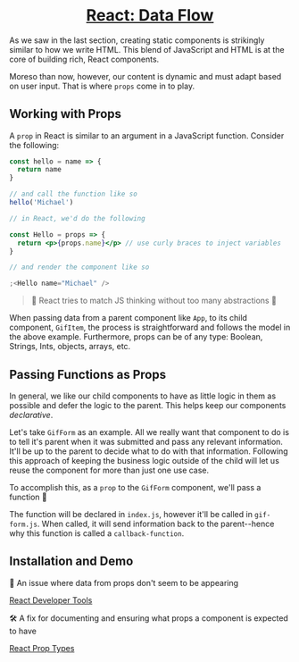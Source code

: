 <h1 style="text-align: center; text-decoration: underline; margin-top: 50px">React: Data Flow</h1>

As we saw in the last section, creating static components is strikingly similar to how we write HTML. This blend of JavaScript and HTML is at the core of building rich, React components.

Moreso than now, however, our content is dynamic and must adapt based on user input. That is where `props` come in to play.

## Working with Props

A `prop` in React is similar to an argument in a JavaScript function. Consider the following:

```jsx
const hello = name => {
  return name
}

// and call the function like so
hello('Michael')

// in React, we'd do the following

const Hello = props => {
  return <p>{props.name}</p> // use curly braces to inject variables
}

// and render the component like so

;<Hello name="Michael" />
```

> 📝 React tries to match JS thinking without too many abstractions 📝

When passing data from a parent component like `App`, to its child component, `GifItem`, the process is straightforward and follows the model in the above example. Furthermore, props can be of any type: Boolean, Strings, Ints, objects, arrays, etc.

## Passing Functions as Props

In general, we like our child components to have as little logic in them as possible and defer the logic to the parent. This helps keep our components _declarative_.

Let's take `GifForm` as an example. All we really want that component to do is to tell it's parent when it was submitted and pass any relevant information. It'll be up to the parent to decide what to do with that information. Following this approach of keeping the business logic outside of the child will let us reuse the component for more than just one use case.

To accomplish this, as a `prop` to the `GifForm` component, we'll pass a function 🤯

The function will be declared in `index.js`, however it'll be called in `gif-form.js`. When called, it will send information back to the parent--hence why this function is called a `callback-function`.

## Installation and Demo

🐛 An issue where data from props don't seem to be appearing

<a href="https://chrome.google.com/webstore/detail/react-developer-tools/fmkadmapgofadopljbjfkapdkoienihi?hl=en" target="_blank">React Developer Tools</a>

🛠 A fix for documenting and ensuring what props a component is expected to have

<a href="https://www.npmjs.com/package/prop-types" target="_blank">React Prop Types</a>
